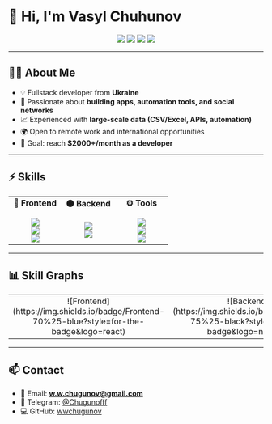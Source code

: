 # 👋 Hi, I'm Vasyl Chuhunov  

<div align="center">
  <img src="https://img.shields.io/badge/Frontend-React-blue?style=for-the-badge&logo=react" />
  <img src="https://img.shields.io/badge/Backend-Node.js-black?style=for-the-badge&logo=node.js" />
  <img src="https://img.shields.io/badge/Database-PostgreSQL-316192?style=for-the-badge&logo=postgresql" />
  <img src="https://img.shields.io/badge/Tools-GitHub-gray?style=for-the-badge&logo=github" />
</div>

---

## 🧑‍💻 About Me  

- 💡 Fullstack developer from **Ukraine**  
- 🚀 Passionate about **building apps, automation tools, and social networks**  
- 📈 Experienced with **large-scale data (CSV/Excel, APIs, automation)**  
- 🌍 Open to remote work and international opportunities  
- 🎯 Goal: reach **$2000+/month as a developer**  

---

## ⚡ Skills  

<table width="100%" style="border-collapse: collapse; text-align: center;">
  <tr>
    <td width="33%" valign="top">
      <strong>🔵 Frontend</strong><br><br>
      <img src="https://img.shields.io/badge/70%25-000000?style=for-the-badge&logo=react&logoColor=61DAFB"><br>
      <img src="https://img.shields.io/badge/95%25-000000?style=for-the-badge&logo=html5&logoColor=E34F26"><br>
      <img src="https://img.shields.io/badge/80%25-000000?style=for-the-badge&logo=javascript&logoColor=F7DF1E">
    </td>
    <td width="33%" valign="top">
      <strong>⚫ Backend</strong><br><br>
      <img src="https://img.shields.io/badge/80%25-111111?style=for-the-badge&logo=node.js&logoColor=43853D"><br>
      <img src="https://img.shields.io/badge/60%25-111111?style=for-the-badge&logo=postgresql&logoColor=316192">
    </td>
    <td width="33%" valign="top">
      <strong>⚙️ Tools</strong><br><br>
      <img src="https://img.shields.io/badge/90%25-333333?style=for-the-badge&logo=git&logoColor=F05032"><br>
      <img src="https://img.shields.io/badge/40%25-333333?style=for-the-badge&logo=docker&logoColor=2496ED"><br>
      <img src="https://img.shields.io/badge/80%25-333333?style=for-the-badge&logo=python&logoColor=3776AB">
    </td>
  </tr>
</table>

---

## 📊 Skill Graphs  

<table width="100%" style="border-collapse: collapse; text-align: center;">
  <tr>
    <td width="33%">
      ![Frontend](https://img.shields.io/badge/Frontend-70%25-blue?style=for-the-badge&logo=react)
    </td>
    <td width="33%">
      ![Backend](https://img.shields.io/badge/Backend-75%25-black?style=for-the-badge&logo=node.js)
    </td>
    <td width="33%">
      ![Tools](https://img.shields.io/badge/Tools-70%25-gray?style=for-the-badge&logo=github)
    </td>
  </tr>
</table>

---

## 📫 Contact  

- 📧 Email: **w.w.chugunov@gmail.com**  
- 💬 Telegram: [@Chugunofff](https://t.me/Chugunofff)  
- 💻 GitHub: [wwchugunov](https://github.com/wwchugunov)
